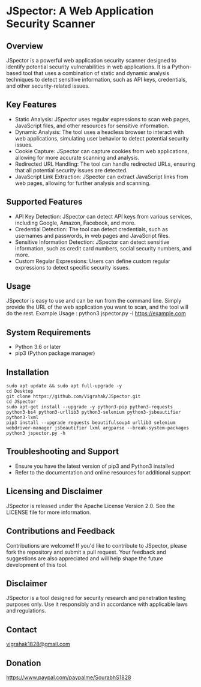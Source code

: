 # JSpector: A Web Application Security Scanner

## Overview
 JSpector is a powerful web application security scanner designed to identify potential security vulnerabilities in web applications. It is a Python-based tool that uses a combination of static and dynamic analysis techniques to detect sensitive information, such as API keys, credentials, and other security-related issues.

## Key Features
 * Static Analysis: JSpector uses regular expressions to scan web pages, JavaScript files, and other resources for sensitive information.
 * Dynamic Analysis: The tool uses a headless browser to interact with web applications, simulating user behavior to detect potential security issues.
 * Cookie Capture: JSpector can capture cookies from web applications, allowing for more accurate scanning and analysis.
 * Redirected URL Handling: The tool can handle redirected URLs, ensuring that all potential security issues are detected.
 * JavaScript Link Extraction: JSpector can extract JavaScript links from web pages, allowing for further analysis and scanning.

## Supported Features
 * API Key Detection: JSpector can detect API keys from various services, including Google, Amazon, Facebook, and more.
 * Credential Detection: The tool can detect credentials, such as usernames and passwords, in web pages and JavaScript files.
 * Sensitive Information Detection: JSpector can detect sensitive information, such as credit card numbers, social security numbers, and more.
 * Custom Regular Expressions: Users can define custom regular expressions to detect specific security issues.

## Usage
 JSpector is easy to use and can be run from the command line. Simply provide the URL of the web application you want to scan, and the tool will do the rest.
 Example Usage : python3 jspector.py -i https://example.com

## System Requirements
 * Python 3.6 or later
 * pip3 (Python package manager)

## Installation
    sudo apt update && sudo apt full-upgrade -y  
    cd Desktop    
    git clone https://github.com/Vigrahak/JSpector.git
    cd JSpector
    sudo apt-get install --upgrade -y python3-pip python3-requests python3-bs4 python3-urllib3 python3-selenium python3-jsbeautifier python3-lxml
    pip3 install --upgrade requests beautifulsoup4 urllib3 selenium webdriver-manager jsbeautifier lxml argparse --break-system-packages
    python3 jspector.py -h

## Troubleshooting and Support
 * Ensure you have the latest version of pip3 and Python3 installed
 * Refer to the documentation and online resources for additional support

## Licensing and Disclaimer
 JSpector is released under the Apache License Version 2.0. See the LICENSE file for more information.

## Contributions and Feedback
 Contributions are welcome! If you'd like to contribute to JSpector, please fork the repository and submit a pull request. Your feedback and suggestions are also appreciated and will help shape the future development of this tool.

## Disclaimer
 JSpector is a tool designed for security research and penetration testing purposes only. Use it responsibly and in accordance with applicable laws and regulations.

## Contact
 vigrahak1828@gmail.com

## Donation
 https://www.paypal.com/paypalme/SourabhS1828

